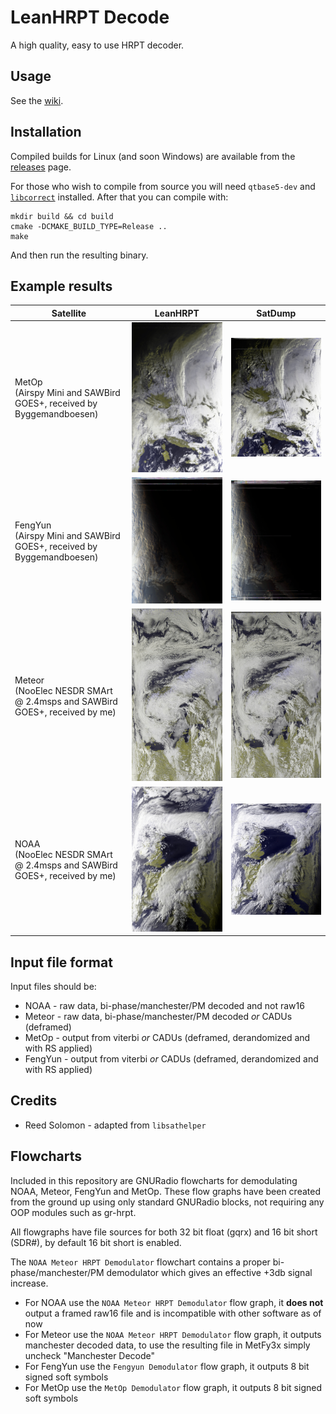 # LeanHRPT Decode

A high quality, easy to use HRPT decoder.

## Usage

See the [wiki](https://github.com/Xerbo/LeanHRPT-Decode/wiki).

## Installation

Compiled builds for Linux (and soon Windows) are available from the [releases](https://github.com/Xerbo/LeanHRPT-Decode/releases) page.

For those who wish to compile from source you will need `qtbase5-dev` and [`libcorrect`](https://github.com/quiet/libcorrect) installed. After that you can compile with:

```
mkdir build && cd build
cmake -DCMAKE_BUILD_TYPE=Release ..
make
```

And then run the resulting binary.

## Example results

|Satellite|LeanHRPT|SatDump|
 -|-|-
|MetOp<br/>(Airspy Mini and SAWBird GOES+, received by Byggemandboesen)|![A MetOp image from LeanHRPT](images/metop-example.jpg)|![A MetOp image from SatDump](images/metop-satdump.jpg)|
|FengYun<br/>(Airspy Mini and SAWBird GOES+, received by Byggemandboesen)|![A FengYun image from LeanHRPT](images/fengyun-example.jpg)|![A FengYun image from SatDump](images/fengyun-satdump.jpg)|
|Meteor<br/>(NooElec NESDR SMArt @ 2.4msps and SAWBird GOES+, received by me)|![A Meteor image from LeanHRPT](images/meteor-example.jpg)|![A Meteor image from SatDump](images/meteor-satdump.jpg)|
|NOAA<br/>(NooElec NESDR SMArt @ 2.4msps and SAWBird GOES+, received by me)|![A NOAA image from LeanHRPT](images/noaa-example.jpg)|![A NOAA image from SatDump](images/noaa-satdump.jpg)|

## Input file format

Input files should be:

 - NOAA - raw data, bi-phase/manchester/PM decoded and not raw16
 - Meteor - raw data, bi-phase/manchester/PM decoded *or* CADUs (deframed)
 - MetOp - output from viterbi *or* CADUs (deframed, derandomized and with RS applied)
 - FengYun - output from viterbi *or* CADUs (deframed, derandomized and with RS applied)

## Credits

 - Reed Solomon - adapted from `libsathelper`

## Flowcharts

Included in this repository are GNURadio flowcharts for demodulating NOAA, Meteor, FengYun and MetOp. These flow graphs have been created from the ground up using only standard GNURadio blocks, not requiring any OOP modules such as gr-hrpt.

All flowgraphs have file sources for both 32 bit float (gqrx) and 16 bit short (SDR#), by default 16 bit short is enabled.

The `NOAA Meteor HRPT Demodulator` flowchart contains a proper bi-phase/manchester/PM demodulator which gives an effective +3db signal increase.

 - For NOAA use the `NOAA Meteor HRPT Demodulator` flow graph, it **does not** output a framed raw16 file and is incompatible with other software as of now
 - For Meteor use the `NOAA Meteor HRPT Demodulator` flow graph, it outputs manchester decoded data, to use the resulting file in MetFy3x simply uncheck "Manchester Decode"
 - For FengYun use the `Fengyun Demodulator` flow graph, it outputs 8 bit signed soft symbols
 - For MetOp use the `MetOp Demodulator` flow graph, it outputs 8 bit signed soft symbols
